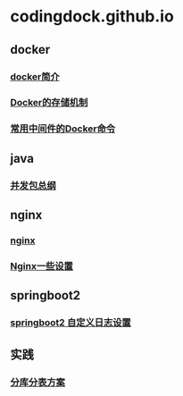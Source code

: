 # codingdock.github.io

## docker

### [docker简介](notes/docker/Docker笔记.md)

### [Docker的存储机制](notes/docker/Docker的存储机制.md)

### [常用中间件的Docker命令](notes/docker/常用中间件的Docker命令.md)

## java 

### [并发包总纲](notes/java/concurrency/并发包总纲.md)





## nginx

### [nginx](notes/nginx/nginx.md)

### [Nginx一些设置](notes/nginx/Nginx一些设置.md)





## springboot2

###  [springboot2 自定义日志设置](notes/spring/springboot2自定义日志设置.md)





## 实践

### [分库分表方案](notes/实践/分库分表方案.md)

